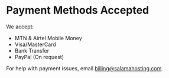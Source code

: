 # Payment Methods Accepted

We accept:
- MTN & Airtel Mobile Money
- Visa/MasterCard
- Bank Transfer
- PayPal (On request)

For help with payment issues, email billing@salamahosting.com.
